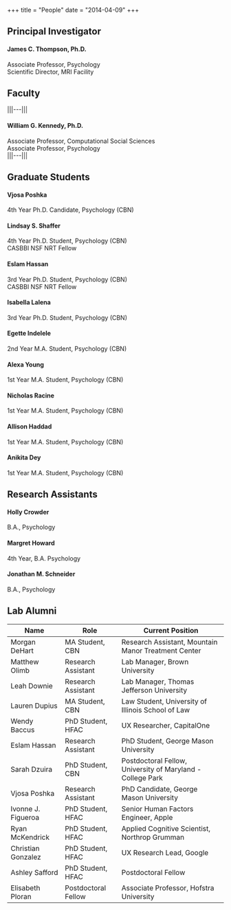 +++
title = "People"
date = "2014-04-09"
+++


## Principal Investigator

#### James C. Thompson, Ph.D.

Associate Professor, Psychology  
Scientific Director, MRI Facility  



## Faculty

|||---|||

#### William G. Kennedy, Ph.D.
Associate Professor, Computational Social Sciences  
Associate Professor, Psychology  
|||---|||

## Graduate Students

#### Vjosa Poshka
4th Year Ph.D. Candidate, Psychology (CBN)  

#### Lindsay S. Shaffer
4th Year Ph.D. Student, Psychology (CBN)  
CASBBI NSF NRT Fellow  

#### Eslam Hassan
3rd Year Ph.D. Student, Psychology (CBN)  
CASBBI NSF NRT Fellow  

#### Isabella Lalena
3rd Year Ph.D. Student, Psychology (CBN)  

#### Egette Indelele
2nd Year M.A. Student, Psychology (CBN)  

#### Alexa Young
1st Year M.A. Student, Psychology (CBN)  

#### Nicholas Racine
1st Year M.A. Student, Psychology (CBN)  

#### Allison Haddad
1st Year M.A. Student, Psychology (CBN)  

#### Anikita Dey
1st Year M.A. Student, Psychology (CBN)  

## Research Assistants

#### Holly Crowder
B.A., Psychology  

#### Margret Howard
4th Year, B.A. Psychology  

#### Jonathan M. Schneider
B.A., Psychology  



## Lab Alumni

Name    |    Role    |   Current Position
--------|------------|--------------------
Morgan DeHart | MA Student, CBN | Research Assistant, Mountain Manor Treatment Center
Matthew Olimb | Research Assistant | Lab Manager, Brown University
Leah Downie | Research Assistant | Lab Manager, Thomas Jefferson University
Lauren Dupius | MA Student, CBN | Law Student, University of Illinois School of Law
Wendy Baccus | PhD Student, HFAC | UX Researcher, CapitalOne
Eslam Hassan | Research Assistant | PhD Student, George Mason University
Sarah Dzuira | PhD Student, CBN | Postdoctoral Fellow, University of Maryland - College Park
Vjosa Poshka | Research Assistant | PhD Candidate, George Mason University
Ivonne J. Figueroa | PhD Student, HFAC | Senior Human Factors Engineer, Apple
Ryan McKendrick | PhD Student, HFAC | Applied Cognitive Scientist, Northrop Grumman
Christian Gonzalez | PhD Student, HFAC | UX Research Lead, Google
Ashley Safford | PhD Student, HFAC | Postdoctoral Fellow
Elisabeth Ploran | Postdoctoral Fellow | Associate Professor, Hofstra University

